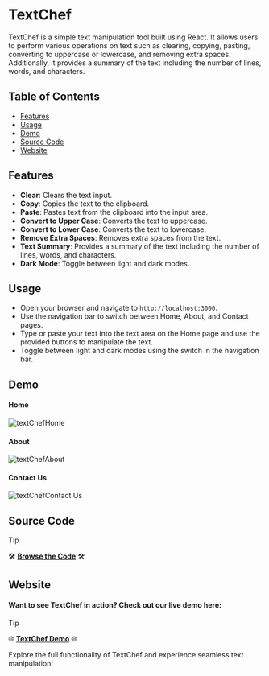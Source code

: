 # TextChef

TextChef is a simple text manipulation tool built using React. It allows users to perform various operations on text such as clearing, copying, pasting, converting to uppercase or lowercase, and removing extra spaces. Additionally, it provides a summary of the text including the number of lines, words, and characters.

## Table of Contents
- [Features](#features)
- [Usage](#usage)
- [Demo](#Demo)
- [Source Code](#Source-Code)
- [Website](#Website)

## Features
- **Clear**: Clears the text input.
- **Copy**: Copies the text to the clipboard.
- **Paste**: Pastes text from the clipboard into the input area.
- **Convert to Upper Case**: Converts the text to uppercase.
- **Convert to Lower Case**: Converts the text to lowercase.
- **Remove Extra Spaces**: Removes extra spaces from the text.
- **Text Summary**: Provides a summary of the text including the number of lines, words, and characters.
- **Dark Mode**: Toggle between light and dark modes.

## Usage
- Open your browser and navigate to `http://localhost:3000`.
- Use the navigation bar to switch between Home, About, and Contact pages.
- Type or paste your text into the text area on the Home page and use the provided buttons to manipulate the text.
- Toggle between light and dark modes using the switch in the navigation bar.

## Demo
#### Home
![textChefHome](https://github.com/the-zoomeee/Text-manipulation-app-using-react/assets/154297263/e170405b-abfe-4527-b26a-c732769b5a50)

#### About
![textChefAbout](https://github.com/the-zoomeee/Text-manipulation-app-using-react/assets/154297263/901aea7d-3c2a-439a-9cb4-99e525ddd721)

#### Contact Us
![textChefContact Us](https://github.com/the-zoomeee/Text-manipulation-app-using-react/assets/154297263/73eeb699-8792-487e-8298-06272c73c7b5)

## Source Code

> [!Tip]
> 🛠️ **[Browse the Code](https://github.com/the-zoomeee/Text-manipulation-app-using-react)** 🛠️

## Website
#### Want to see TextChef in action? Check out our live demo here:

> [!Tip]
> 🌐 **[TextChef Demo](https://the-zoomeee.github.io/textChef/)** 🌐

Explore the full functionality of TextChef and experience seamless text manipulation!
